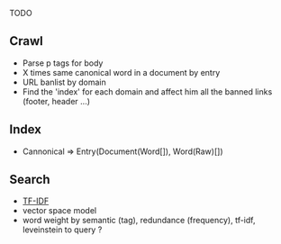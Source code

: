 TODO

## Crawl
- Parse p tags for body
- X times same canonical word in a document by entry
- URL banlist by domain
- Find the 'index' for each domain and affect him all the banned links (footer, header ...)

## Index
- Cannonical => Entry(Document(Word[]), Word(Raw)[])

## Search
- [TF-IDF](https://fr.slideshare.net/dalal404/document-similarity-with-vector-space-model)
- vector space model
- word weight by semantic (tag), redundance (frequency), tf-idf, leveinstein to query ?
